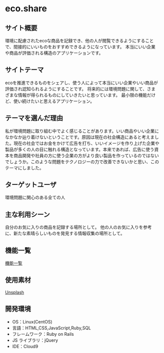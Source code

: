 # eco.share

## サイト概要

環境に配慮されたecoな商品を記録でき、他の人が閲覧できるようにすることで、間接的にいいものをおすすめできるようになっています。
本当にいい企業や商品が評価される構造のアプリケーションです。

## サイトテーマ

ecoを推進できるものをシェアし、使う人によって本当にいい企業やいい商品が評価され認知られるようにすることです。
将来的には環境問題に関して、さまざまな情報が得られるものにしていきたいと思っています。
最小限の機能だけど、使い続けたいと思えるアプリケーション。

## テーマを選んだ理由

私が環境問題に取り組む中でよく感じることがあります。いい商品やいい企業になかなか辿り着けないということです。原因は現在の社会構造にあると考えました。現在の社会ではお金をかけて広告を打ち、いいイメージを作り上げた企業や製品が多くの人の目に触れる構造となっています。本来であれば、広告に使う資本を商品開発や社員の方に使う企業の方がより良い製品を作っているのではないでしょうか。このような問題をテクノロジーの力で改善できないかと思い、このテーマにしました。

## ターゲットユーザ

環境問題に関心のある全ての人

## 主な利用シーン

自分のお気に入りの商品を記録する場所として。
他の人のお気に入りを参考に、新たな素晴らしいものを発見する情報収集の場所として。

## 機能一覧

[機能一覧](https://docs.google.com/spreadsheets/d/1PnE-g1G895zYof7Iajy2MCNrkDgEoPMkKtqmaZVemWY/edit?usp=sharing)


## 使用素材
[Unsplash](https://unsplash.com/)



## 開発環境

- OS：Linux(CentOS)
- 言語：HTML,CSS,JavaScript,Ruby,SQL
- フレームワーク：Ruby on Rails
- JS ライブラリ：jQuery
- IDE：Cloud9


